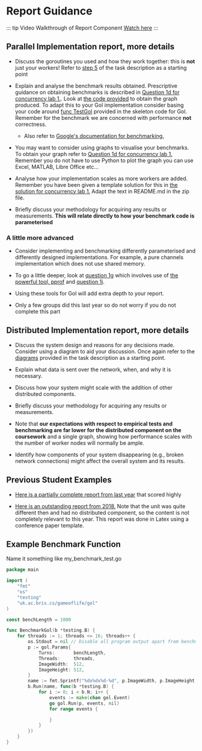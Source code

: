 # Report Guidance

::: tip Video Walkthrough of Report Component
[Watch here](https://web.microsoftstream.com/video/b5e8cf95-981c-4c26-8522-cc0210293d51)
:::

## Parallel Implementation report, more details

- Discuss the goroutines you used and how they work together: this is **not** just your workers!
Refer to [step 5](parallel/step-5#step-5)
of the task description as a starting point

- Explain and analyse the benchmark results obtained.
Prescriptive guidance on obtaining benchmarks is described in [Question 1d for concurrency lab 1.](https://github.com/UoB-CSA/concurrency-lab-1#question-1d).
Look at [the code provided](https://github.com/UoB-CSA/concurrency-lab-1/blob/master/filter/medianFilter_test.go) to obtain the graph produced.
To adapt this to your Gol implementation consider basing your code around [func TestGol](https://github.com/UoB-CSA/gol-skeleton/blob/master/gol_test.go#L15) provided in the skeleton code for Gol.
Remember for the benchmark we are concerned with performance **not** correctness.
  - Also refer to [Google's documentation for benchmarking.](https://pkg.go.dev/testing#hdr-Benchmarks)

- You may want to consider using graphs to visualise your benchmarks.
To obtain your graph refer to [Question 1d for concurrency lab 1.](https://github.com/UoB-CSA/concurrency-lab-1#question-1d) Remember you do not have to use Python to plot the graph you can use Excel, MATLAB, Libre Office etc...

- Analyse how your implementation scales as more workers are added.
Remember you have been given a template solution for this in [the solution for concurrency lab 1.](https://www.ole.bris.ac.uk/bbcswebdav/courses/COMS20008_2021_TB-1/CONTENT_2021/solutions/conc_lab1.zip) Adapt the text in README.md in the zip file.

- Briefly discuss your methodology for acquiring any results or measurements. **This will relate directly to how your benchmark code is parameterised**

### A little more advanced

- Consider implementing and benchmarking differently parameterised and differently designed implementations.
For example, a pure channels implementation which does not use shared memory.

- To go a little deeper, look at [question 1g](https://github.com/UoB-CSA/concurrency-lab-1#optional-question-1g) which involves use of [the powerful tool, pprof](https://go.dev/blog/pprof) and [question 1i](https://github.com/UoB-CSA/concurrency-lab-1#optional-question-1i).

- Using these tools for Gol will add extra depth to your report.

- Only a few groups did this last year so do not worry if you do not complete this part

## Distributed Implementation report, more details

- Discuss the system design and reasons for any decisions made.
Consider using a diagram to aid your discussion.
Once again refer to the [diagrams](distributed/step-1.md)
provided in the task description as a starting point.

- Explain what data is sent over the network, when, and why it is necessary.

- Discuss how your system might scale with the addition of other distributed components.

- Briefly discuss your methodology for acquiring any results or measurements.

- Note that **our expectations with respect to empirical tests and benchmarking are far lower for the distributed component on the coursework** and a single graph, showing how performance scales with the number of worker nodes will normally be ample.

- Identify how components of your system disappearing (e.g., broken network connections) might affect the overall system and its results.

## Previous Student Examples

- [Here is a partially complete report from last year](https://uob.sharepoint.com/:f:/r/teams/UnitTeams-COMS20008-2024-25-TB-1-A/Class%20Materials/CONTENT_2024/OTHER/g.pdf) that scored highly

- [Here is an outstanding report from 2018.](https://uob.sharepoint.com/:f:/r/teams/UnitTeams-COMS20008-2024-25-TB-1-A/Class%20Materials/CONTENT_2024/OTHER/e.pdf)
Note that the unit was quite different then and had no distributed component, so the content is not completely relevant to this year. This report was done in Latex using a conference paper template.

## Example Benchmark Function

Name it something like my_benchmark_test.go

``` go
package main

import (
    "fmt"
    "os"
    "testing"
    "uk.ac.bris.cs/gameoflife/gol"
)

const benchLength = 1000

func BenchmarkGol(b *testing.B) {
    for threads := 1; threads <= 16; threads++ {
        os.Stdout = nil // Disable all program output apart from benchmark results
        p := gol.Params{
            Turns:       benchLength,
            Threads:     threads,
            ImageWidth:  512,
            ImageHeight: 512,
        }
        name := fmt.Sprintf("%dx%dx%d-%d", p.ImageWidth, p.ImageHeight, p.Turns, p.Threads)
        b.Run(name, func(b *testing.B) {
            for i := 0; i < b.N; i++ {
                events := make(chan gol.Event)
                go gol.Run(p, events, nil)
                for range events {

                }
            }
        })
    }
}
```
